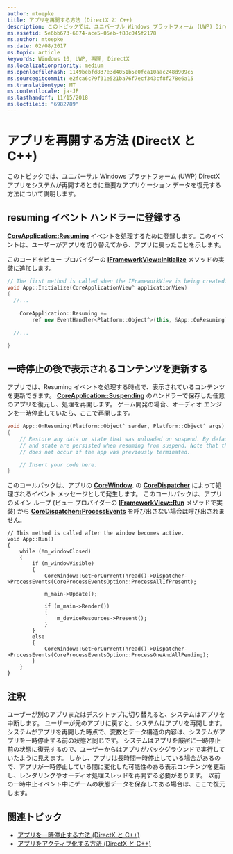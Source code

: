 ```yaml
---
author: mtoepke
title: アプリを再開する方法 (DirectX と C++)
description: このトピックでは、ユニバーサル Windows プラットフォーム (UWP) DirectX アプリをシステムが再開するときに重要なアプリケーション データを復元する方法について説明します。
ms.assetid: 5e6bb673-6874-ace5-05eb-f88c045f2178
ms.author: mtoepke
ms.date: 02/08/2017
ms.topic: article
keywords: Windows 10, UWP, 再開, DirectX
ms.localizationpriority: medium
ms.openlocfilehash: 1149bebfd837e3d4051b5e0fca10aac248d909c5
ms.sourcegitcommit: e2fca6c79f31e521ba76f7ecf343cf8f278e6a15
ms.translationtype: MT
ms.contentlocale: ja-JP
ms.lasthandoff: 11/15/2018
ms.locfileid: "6982789"
---
```

# <a name="how-to-resume-an-app-directx-and-c"></a>アプリを再開する方法 (DirectX と C++)



このトピックでは、ユニバーサル Windows プラットフォーム (UWP) DirectX アプリをシステムが再開するときに重要なアプリケーション データを復元する方法について説明します。

## <a name="register-the-resuming-event-handler"></a>resuming イベント ハンドラーに登録する


[**CoreApplication::Resuming**](https://msdn.microsoft.com/library/windows/apps/br205859) イベントを処理するために登録します。このイベントは、ユーザーがアプリを切り替えてから、アプリに戻ったことを示します。

このコードをビュー プロバイダーの [**IFrameworkView::Initialize**](https://msdn.microsoft.com/library/windows/apps/hh700495) メソッドの実装に追加します。

```cpp
// The first method is called when the IFrameworkView is being created.
void App::Initialize(CoreApplicationView^ applicationView)
{
  //...
  
    CoreApplication::Resuming +=
        ref new EventHandler<Platform::Object^>(this, &App::OnResuming);
    
  //...

}
```

## <a name="refresh-displayed-content-after-suspension"></a>一時停止の後で表示されるコンテンツを更新する


アプリでは、Resuming イベントを処理する時点で、表示されているコンテンツを更新できます。 [**CoreApplication::Suspending**](https://msdn.microsoft.com/library/windows/apps/br205860) のハンドラーで保存した任意のアプリを復元し、処理を再開します。 ゲーム開発の場合、オーディオ エンジンを一時停止していたら、ここで再開します。

```cpp
void App::OnResuming(Platform::Object^ sender, Platform::Object^ args)
{
    // Restore any data or state that was unloaded on suspend. By default, data
    // and state are persisted when resuming from suspend. Note that this event
    // does not occur if the app was previously terminated.

    // Insert your code here.
}
```

このコールバックは、アプリの [**CoreWindow**](https://msdn.microsoft.com/library/windows/apps/br208225). の [**CoreDispatcher**](https://msdn.microsoft.com/library/windows/apps/br208211) によって処理されるイベント メッセージとして発生します。 このコールバックは、アプリのメイン ループ (ビュー プロバイダーの [**IFrameworkView::Run**](https://msdn.microsoft.com/library/windows/apps/hh700505) メソッドで実装) から [**CoreDispatcher::ProcessEvents**](https://msdn.microsoft.com/library/windows/apps/br208215) を呼び出さない場合は呼び出されません。

``` syntax
// This method is called after the window becomes active.
void App::Run()
{
    while (!m_windowClosed)
    {
        if (m_windowVisible)
        {
            CoreWindow::GetForCurrentThread()->Dispatcher->ProcessEvents(CoreProcessEventsOption::ProcessAllIfPresent);

            m_main->Update();

            if (m_main->Render())
            {
                m_deviceResources->Present();
            }
        }
        else
        {
            CoreWindow::GetForCurrentThread()->Dispatcher->ProcessEvents(CoreProcessEventsOption::ProcessOneAndAllPending);
        }
    }
}
```

## <a name="remarks"></a>注釈


ユーザーが別のアプリまたはデスクトップに切り替えると、システムはアプリを中断します。 ユーザーが元のアプリに戻すと、システムはアプリを再開します。 システムがアプリを再開した時点で、変数とデータ構造の内容は、システムがアプリを一時停止する前の状態と同じです。 システムはアプリを厳密に一時停止前の状態に復元するので、ユーザーからはアプリがバックグラウンドで実行していたように見えます。 しかし、アプリは長時間一時停止している場合があるので、アプリが一時停止している間に変化した可能性のある表示コンテンツを更新し、レンダリングやオーディオ処理スレッドを再開する必要があります。 以前の一時中止イベント中にゲームの状態データを保存してある場合は、ここで復元します。

## <a name="related-topics"></a>関連トピック

* [アプリを一時停止する方法 (DirectX と C++)](how-to-suspend-an-app-directx-and-cpp.md)
* [アプリをアクティブ化する方法 (DirectX と C++)](how-to-activate-an-app-directx-and-cpp.md)

 

 





